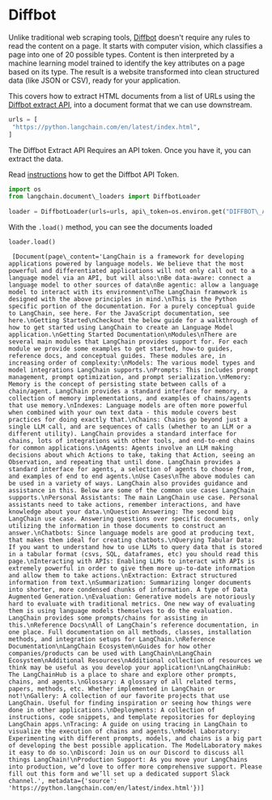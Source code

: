 # Diffbot

Unlike traditional web scraping tools, [Diffbot](https://docs.diffbot.com/docs) doesn't require any rules to read the content on a page.
It starts with computer vision, which classifies a page into one of 20 possible types. Content is then interpreted by a machine learning model trained to identify the key attributes on a page based on its type.
The result is a website transformed into clean structured data (like JSON or CSV), ready for your application.

This covers how to extract HTML documents from a list of URLs using the [Diffbot extract API](https://www.diffbot.com/products/extract/), into a document format that we can use downstream.

```python
urls = [  
 "https://python.langchain.com/en/latest/index.html",  
]  

```

The Diffbot Extract API Requires an API token. Once you have it, you can extract the data.

Read [instructions](https://docs.diffbot.com/reference/authentication) how to get the Diffbot API Token.

```python
import os  
from langchain.document\_loaders import DiffbotLoader  
  
loader = DiffbotLoader(urls=urls, api\_token=os.environ.get("DIFFBOT\_API\_TOKEN"))  

```

With the `.load()` method, you can see the documents loaded

```python
loader.load()  

```

```text
 [Document(page\_content='LangChain is a framework for developing applications powered by language models. We believe that the most powerful and differentiated applications will not only call out to a language model via an API, but will also:\nBe data-aware: connect a language model to other sources of data\nBe agentic: allow a language model to interact with its environment\nThe LangChain framework is designed with the above principles in mind.\nThis is the Python specific portion of the documentation. For a purely conceptual guide to LangChain, see here. For the JavaScript documentation, see here.\nGetting Started\nCheckout the below guide for a walkthrough of how to get started using LangChain to create an Language Model application.\nGetting Started Documentation\nModules\nThere are several main modules that LangChain provides support for. For each module we provide some examples to get started, how-to guides, reference docs, and conceptual guides. These modules are, in increasing order of complexity:\nModels: The various model types and model integrations LangChain supports.\nPrompts: This includes prompt management, prompt optimization, and prompt serialization.\nMemory: Memory is the concept of persisting state between calls of a chain/agent. LangChain provides a standard interface for memory, a collection of memory implementations, and examples of chains/agents that use memory.\nIndexes: Language models are often more powerful when combined with your own text data - this module covers best practices for doing exactly that.\nChains: Chains go beyond just a single LLM call, and are sequences of calls (whether to an LLM or a different utility). LangChain provides a standard interface for chains, lots of integrations with other tools, and end-to-end chains for common applications.\nAgents: Agents involve an LLM making decisions about which Actions to take, taking that Action, seeing an Observation, and repeating that until done. LangChain provides a standard interface for agents, a selection of agents to choose from, and examples of end to end agents.\nUse Cases\nThe above modules can be used in a variety of ways. LangChain also provides guidance and assistance in this. Below are some of the common use cases LangChain supports.\nPersonal Assistants: The main LangChain use case. Personal assistants need to take actions, remember interactions, and have knowledge about your data.\nQuestion Answering: The second big LangChain use case. Answering questions over specific documents, only utilizing the information in those documents to construct an answer.\nChatbots: Since language models are good at producing text, that makes them ideal for creating chatbots.\nQuerying Tabular Data: If you want to understand how to use LLMs to query data that is stored in a tabular format (csvs, SQL, dataframes, etc) you should read this page.\nInteracting with APIs: Enabling LLMs to interact with APIs is extremely powerful in order to give them more up-to-date information and allow them to take actions.\nExtraction: Extract structured information from text.\nSummarization: Summarizing longer documents into shorter, more condensed chunks of information. A type of Data Augmented Generation.\nEvaluation: Generative models are notoriously hard to evaluate with traditional metrics. One new way of evaluating them is using language models themselves to do the evaluation. LangChain provides some prompts/chains for assisting in this.\nReference Docs\nAll of LangChain’s reference documentation, in one place. Full documentation on all methods, classes, installation methods, and integration setups for LangChain.\nReference Documentation\nLangChain Ecosystem\nGuides for how other companies/products can be used with LangChain\nLangChain Ecosystem\nAdditional Resources\nAdditional collection of resources we think may be useful as you develop your application!\nLangChainHub: The LangChainHub is a place to share and explore other prompts, chains, and agents.\nGlossary: A glossary of all related terms, papers, methods, etc. Whether implemented in LangChain or not!\nGallery: A collection of our favorite projects that use LangChain. Useful for finding inspiration or seeing how things were done in other applications.\nDeployments: A collection of instructions, code snippets, and template repositories for deploying LangChain apps.\nTracing: A guide on using tracing in LangChain to visualize the execution of chains and agents.\nModel Laboratory: Experimenting with different prompts, models, and chains is a big part of developing the best possible application. The ModelLaboratory makes it easy to do so.\nDiscord: Join us on our Discord to discuss all things LangChain!\nProduction Support: As you move your LangChains into production, we’d love to offer more comprehensive support. Please fill out this form and we’ll set up a dedicated support Slack channel.', metadata={'source': 'https://python.langchain.com/en/latest/index.html'})]  

```
